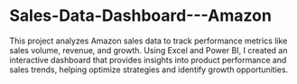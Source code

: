 # Sales-Data-Dashboard---Amazon
This project analyzes Amazon sales data to track performance metrics like sales volume, revenue, and growth. Using Excel and Power BI, I created an interactive dashboard that provides insights into product performance and sales trends, helping optimize strategies and identify growth opportunities.
